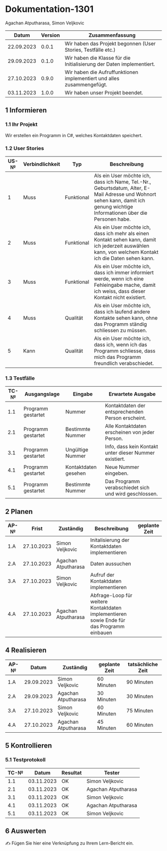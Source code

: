 # Dokumentation-1301


Agachan Atputharasa, Simon Veljkovic

| Datum | Version | Zusammenfassung                                              |
| ----- | ------- | ------------------------------------------------------------ |
| 22.09.2023 | 0.0.1 | Wir haben das Projekt begonnen (User Stories, Testfälle etc.) |
| 29.09.2023 | 0.1.0 | Wir haben die Klasse für die Initialisierung der Daten implementiert. |
| 27.10.2023 | 0.9.0 | Wir haben die Aufruffunktionen implementiert und alles zusammengefügt. |
| 03.11.2023 | 1.0.0 | Wir haben unser Projekt beendet. |

## 1 Informieren

### 1.1 Ihr Projekt

Wir erstellen ein Programm in C#, welches Kontaktdaten speichert.

### 1.2 User Stories

| US-№ | Verbindlichkeit | Typ  | Beschreibung                       |
| ---- | --------------- | ---- | ---------------------------------- |
| 1    | Muss            | Funktional | Als ein User möchte ich, dass ich Name, Tel.-Nr., Geburtsdatum, Alter, E-Mail Adresse und Wohnort sehen kann, damit ich genung wichtige Informationen über die Personen habe. |
| 2    | Muss            | Funktional | Als ein User möchte ich, dass ich mehr als einen Kontakt sehen kann, damit ich jederzeit auswählen kann, von welchem Kontakt ich die Daten sehen kann. |
| 3    | Muss            | Funktional | Als ein User möchte ich, dass ich immer informiert werde, wenn ich eine Fehleingabe mache, damit ich weiss, dass dieser Kontakt nicht existiert. |
| 4    | Muss            | Qualität   | Als ein User möchte ich, dass ich laufend andere Kontakte sehen kann, ohne das Programm ständig schliessen zu müssen. |
| 5    | Kann            | Qualität   | Als ein User möchte ich, dass ich, wenn ich das Programm schliesse, dass mich das Programm freundlich verabschiedet. |


### 1.3 Testfälle

| TC-№ | Ausgangslage | Eingabe | Erwartete Ausgabe |
| ---- | ------------ | ------- | ----------------- |
| 1.1  | Programm gestartet | Nummer | Kontaktdaten der entsprechenden Person erscheint. |
| 2.1  | Programm gestartet | Bestimmte Nummer | Alle Kontaktdaten erscheinen von jeder Person. |
| 3.1  | Programm gestartet | Ungültige Nummer | Info, dass kein Kontakt unter dieser Nummer existiert. |
| 4.1  | Programm gestartet | Kontaktdaten gesehen | Neue Nummer eingeben. |
| 5.1  | Programm gestartet | Bestimmte Nummer | Das Programm verabschiedet sich und wird geschlossen. |


## 2 Planen

| AP-№ | Frist | Zuständig | Beschreibung | geplante Zeit |
| ---- | ----- | --------- | ------------ | ------------- |
| 1.A  | 27.10.2023 | Simon Veljkovic | Initalisierung der Kontaktdaten implementieren |             
| 2.A  | 27.10.2023 | Agachan Atputharasa | Daten aussuchen |    
| 3.A  | 27.10.2023 | Simon Veljkovic | Aufruf der Kontaktdaten implementieren |
| 4.A  | 27.10.2023 | Agachan Atputharasa | Abfrage-Loop für weitere Kontaktdaten implementieren sowie Ende für das Programm einbauen |



## 4 Realisieren

| AP-№ | Datum | Zuständig | geplante Zeit | tatsächliche Zeit |
| ---- | ----- | --------- | ------------- | ----------------- |
| 1.A  | 29.09.2023 | Simon Veljkovic | 60 Minuten  |  90 Minuten  |
| 2.A  | 29.09.2023 | Agachan Atputharasa | 30 Minuten  |  30 Minuten  |
| 3.A  | 27.10.2023 | Simon Veljkovic | 60 Minuten  |  75 Minuten  |
| 4.A  | 27.10.2023 | Agachan Atputharasa | 45 Minuten  |  60 Minuten  |



## 5 Kontrollieren

### 5.1 Testprotokoll

| TC-№ | Datum | Resultat | Tester |
| ---- | ----- | -------- | ------ |
| 1.1  | 03.11.2023 | OK | Simon Veljkovic |
| 2.1  | 03.11.2023 | OK | Agachan Atputharasa |
| 3.1  | 03.11.2023 | OK | Simon Veljkovic |
| 4.1  | 03.11.2023 | OK | Agachan Atputharasa |
| 5.1  | 03.11.2023 | OK | Simon Veljkovic |




## 6 Auswerten

✍️ Fügen Sie hier eine Verknüpfung zu Ihrem Lern-Bericht ein.
